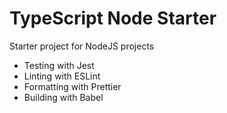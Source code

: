 # TypeScript Node Starter

Starter project for NodeJS projects

- Testing with Jest
- Linting with ESLint
- Formatting with Prettier
- Building with Babel
